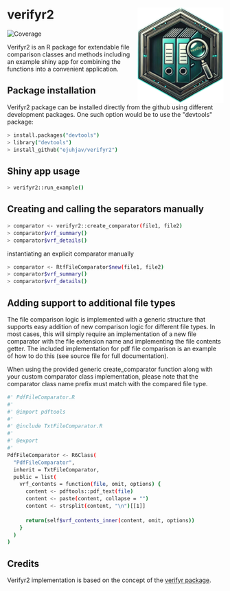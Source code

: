 
# verifyr2 <img src="./man/figures/verifyr2.png" align="right" height="223" />

![Coverage](./man/figures/coverage.svg)

Verifyr2 is an R package for extendable file comparison classes and methods including an
example shiny app for combining the functions into a convenient application.

## Package installation ##

Verifyr2 package can be installed directly from the github using different development packages. One
such option would be to use the "devtools" package:

``` bash
> install.packages("devtools")
> library("devtools")
> install_github("ejuhjav/verifyr2")
```

## Shiny app usage ##

``` bash
> verifyr2::run_example()
```

## Creating and calling the separators manually

``` bash
> comparator <- verifyr2::create_comparator(file1, file2)
> comparator$vrf_summary()
> comparator$vrf_details()
```

instantiating an explicit comparator manually

``` bash
> comparator <- RtfFileComparator$new(file1, file2)
> comparator$vrf_summary()
> comparator$vrf_details()
```

## Adding support to additional file types

The file comparison logic is implemented with a generic structure that supports easy addition of
new comparison logic for different file types. In most cases, this will simply require an implementation
of a new file comparator with the file extension name and implementing the file contents getter. The included
implementation for pdf file comparison is an example of how to do this (see source file for full documentation).

When using the provided generic create_comparator function along with your custom comparator class implementation, 
please note that the comparator class name prefix must match with the compared file type. 

``` bash
#' PdfFileComparator.R
#'
#' @import pdftools
#'
#' @include TxtFileComparator.R
#'
#' @export
#'
PdfFileComparator <- R6Class(
  "PdfFileComparator",
  inherit = TxtFileComparator,
  public = list(
    vrf_contents = function(file, omit, options) {
      content <- pdftools::pdf_text(file)
      content <- paste(content, collapse = "")
      content <- strsplit(content, "\n")[[1]]

      return(self$vrf_contents_inner(content, omit, options))
    }
  )
)

```

## Credits

Verifyr2 implementation is based on the concept of the [verifyr package](https://github.com/novartis/verifyr).


